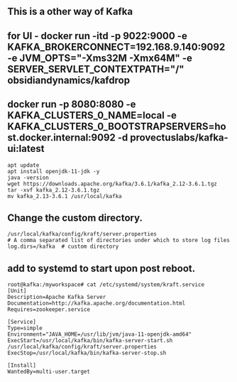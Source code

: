 ## This is a other way of Kafka
## for UI - docker run -itd -p 9022:9000 -e KAFKA_BROKERCONNECT=192.168.9.140:9092 -e JVM_OPTS="-Xms32M -Xmx64M" -e SERVER_SERVLET_CONTEXTPATH="/" obsidiandynamics/kafdrop
## docker run -p 8080:8080 -e KAFKA_CLUSTERS_0_NAME=local -e KAFKA_CLUSTERS_0_BOOTSTRAPSERVERS=host.docker.internal:9092 -d provectuslabs/kafka-ui:latest
```
apt update
apt install openjdk-11-jdk -y
java -version
wget https://downloads.apache.org/kafka/3.6.1/kafka_2.12-3.6.1.tgz
tar -xvf kafka_2.12-3.6.1.tgz
mv kafka_2.13-3.6.1 /usr/local/kafka
```
## Change the custom directory. 
```
/usr/local/kafka/config/kraft/server.properties 
# A comma separated list of directories under which to store log files
log.dirs=/kafka  # custom directory
```
## add to systemd to start upon post reboot.
```
root@kafka:/myworkspace# cat /etc/systemd/system/kraft.service
[Unit]
Description=Apache Kafka Server
Documentation=http://kafka.apache.org/documentation.html
Requires=zookeeper.service

[Service]
Type=simple
Environment="JAVA_HOME=/usr/lib/jvm/java-11-openjdk-amd64"
ExecStart=/usr/local/kafka/bin/kafka-server-start.sh /usr/local/kafka/config/kraft/server.properties
ExecStop=/usr/local/kafka/bin/kafka-server-stop.sh

[Install]
WantedBy=multi-user.target

```
